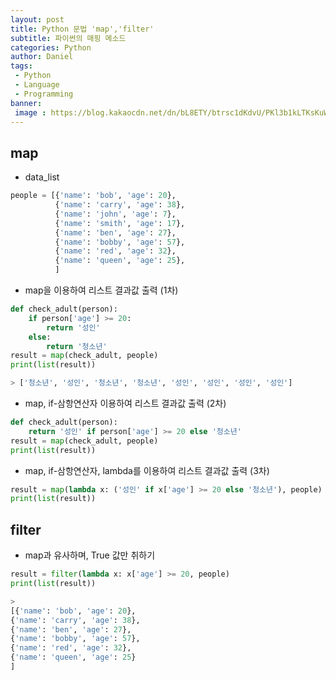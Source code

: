 ```yaml
---
layout: post
title: Python 문법 'map','filter'
subtitle: 파이썬의 매핑 메소드
categories: Python
author: Daniel
tags: 
 - Python
 - Language
 - Programming
banner:
 image : https://blog.kakaocdn.net/dn/bL8ETY/btrsc1dKdvU/PKl3b1kLTKsKuWAY9u2XT1/img.png
---
```


map
--

-   data_list

```python
people = [{'name': 'bob', 'age': 20},
          {'name': 'carry', 'age': 38},
          {'name': 'john', 'age': 7},
          {'name': 'smith', 'age': 17},
          {'name': 'ben', 'age': 27},
          {'name': 'bobby', 'age': 57},
          {'name': 'red', 'age': 32},
          {'name': 'queen', 'age': 25},
          ]
```

-   map을 이용하여 리스트 결과값 출력 (1차)

```python
def check_adult(person):
    if person['age'] >= 20:
        return '성인'
    else:
        return '청소년'
result = map(check_adult, people)
print(list(result))

> ['청소년', '성인', '청소년', '청소년', '성인', '성인', '성인', '성인']
```

-   map, if-삼항연산자 이용하여 리스트 결과값 출력 (2차)

```python
def check_adult(person):
   	return '성인' if person['age'] >= 20 else '청소년'
result = map(check_adult, people)
print(list(result))
```

-   map, if-삼항연산자, lambda를 이용하여 리스트 결과값 출력 (3차)

```python
result = map(lambda x: ('성인' if x['age'] >= 20 else '청소년'), people)
print(list(result))
```

filter
--

-   map과 유사하며, True 값만 취하기

```python
result = filter(lambda x: x['age'] >= 20, people)
print(list(result))

> 
[{'name': 'bob', 'age': 20}, 
{'name': 'carry', 'age': 38}, 
{'name': 'ben', 'age': 27}, 
{'name': 'bobby', 'age': 57}, 
{'name': 'red', 'age': 32}, 
{'name': 'queen', 'age': 25}
]
```